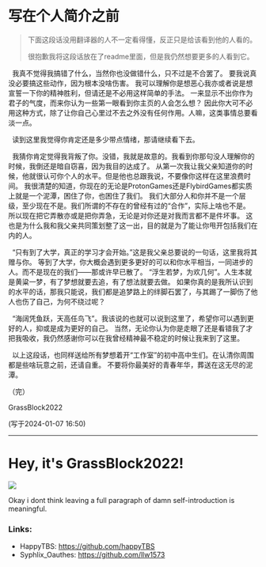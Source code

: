 # 写在个人简介之前

>下面这段话没用翻译器的人不一定看得懂，反正只是给该看到他的人看的。
>
>很抱歉我将这段话放在了readme里面，但是我仍然想要更多的人看到它。

&nbsp;&nbsp;我真不觉得我搞错了什么，当然你也没做错什么，只不过是不合罢了。
要我说真没必要搞这些动作，因为根本没啥伤害。
我可以理解你是想恶心我亦或者说是想宣誓一下你的精神胜利，但请还是不必用这样简单的手法。
一来显示不出你作为君子的气度，而来你认为一些第一眼看到你主页的人会怎么想？
因此你大可不必用这种方式，除了让你自己心里过不去之外没有任何作用。人嘛，这类事情总要看淡一点。

&nbsp;&nbsp;读到这里我觉得你肯定还是多少带点情绪，那请继续看下去。

&nbsp;&nbsp;我猜你肯定觉得我背叛了你。没错，我就是故意的。我看到你那句没人理解你的时候，我倒还是暗自窃喜，因为我目的达成了。
从第一次我让我父亲知道你的时候，他就很认可你个人的水平。但是他也总跟我说，不要像你这样在这里浪费时间。
我很清楚的知道，你现在的无论是ProtonGames还是FlybirdGames都实质上就是一个泥潭，困住了你，也困住了我们。
我们大部分人和你并不是一个层级，至少现在不是。我们所谓的不存在的曾经有过的“合作”，实际上啥也不是。
所以现在把它弄散亦或是把你弄急，无论是对你还是对我而言都不是件坏事。
这也是为什么我和我父亲共同策划整了这一出，目的就是为了能让你甩开包括我们在内的人。

&nbsp;&nbsp;“只有到了大学，真正的学习才会开始。”这是我父亲总要说的一句话，这里我将其赠与你。
等到了大学，你大概会遇到更多更好的可以和你水平相当，一同进步的人。而不是现在的我们——那或许早已散了。
“浮生若梦，为欢几何”。人生本就是黄粱一梦，有了梦想就要去追，有了想法就要去做。
如果你真的是我所认识到的水平的话，那我只能说，我们都是追梦路上的绊脚石罢了，与其踢了一脚伤了他人也伤了自己，为何不绕过呢？

&nbsp;&nbsp;“海阔凭鱼跃，天高任鸟飞”。我该说的也就可以说到这里了，希望你可以遇到更好的人，抑或是成为更好的自己。
当然，无论你认为你是走眼了还是看错我了才把我吸收，我仍然感谢你可以在我曾经精神最不稳定的时候让我来到了这里。

&nbsp;&nbsp;以上这段话，也同样送给所有梦想着开“工作室”的初中高中生们。在认清你周围都是些啥玩意之前，还请自重。
不要将你最美好的青春年华，葬送在这无尽的泥潭。

（完）

GrassBlock2022

(写于2024-01-07 16:50)

-------

# Hey, it's GrassBlock2022!

<a href="https://github.com/Grass-Block">
  <img src="https://github-readme-stats.vercel.app/api/?username=Grass-Block&theme=github_dark&show_icons=true" />
</a>

Okay i dont think leaving a full paragraph of damn self-introduction is meaningful.

### Links:
- HappyTBS: https://github.com/happyTBS
- Syphlix_Oauthes: https://github.com/llw1573

